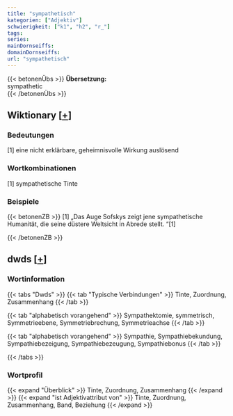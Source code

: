 ```yaml
---
title: "sympathetisch"
kategorien: ["Adjektiv"]
schwierigkeit: ["k1", "h2", "r_"]
tags:
series:
mainDornseiffs:
domainDornseiffs:
url: "sympathetisch"
---
```


{{< betonenÜbs >}}
**Übersetzung:**  
sympathetic  
{{< /betonenÜbs >}}

## Wiktionary [[+](https://de.wiktionary.org/wiki/sympathetisch)]

### Bedeutungen
[1] eine nicht erklärbare, geheimnisvolle Wirkung auslösend  

### Wortkombinationen
[1] sympathetische Tinte  

### Beispiele
{{< betonenZB >}}
[1] „Das Auge Sofskys zeigt jene sympathetische Humanität, die seine düstere Weltsicht in Abrede stellt. “[1]  

{{< /betonenZB >}}


## dwds [[+](https://www.dwds.de/wb/sympathetisch)]

### Wortinformation
{{< tabs "Dwds" >}}
{{< tab "Typische Verbindungen" >}}
Tinte, Zuordnung, Zusammenhang
{{< /tab >}}

{{< tab "alphabetisch vorangehend" >}}
Sympathektomie, symmetrisch, Symmetrieebene, Symmetriebrechung, Symmetrieachse
{{< /tab >}}

{{< tab "alphabetisch vorangehend" >}}
Sympathie, Sympathiebekundung, Sympathiebezeigung, Sympathiebezeugung, Sympathiebonus
{{< /tab >}}

{{< /tabs >}}

### Wortprofil
{{< expand "Überblick" >}} Tinte, Zuordnung, Zusammenhang {{< /expand >}}
{{< expand "ist Adjektivattribut von" >}} Tinte, Zuordnung, Zusammenhang, Band, Beziehung {{< /expand >}}

